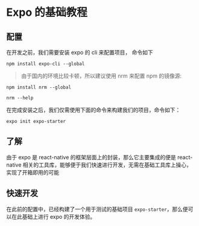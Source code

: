# Expo 的基础教程

## 配置

在开发之前，我们需要安装 expo 的 cli 来配置项目， 命令如下

```shell
npm install expo-cli --global
```

> 由于国内的环境比较卡顿，所以建议使用 nrm 来配置 npm 的镜像源:

```shell
npm install nrm --global

nrm --help
```

在完成安装之后，我们仅需使用下面的命令来构建我们的项目，命令如下：

```shell
expo init expo-starter
```

## 了解

由于 expo 是 react-native 的框架层面上的封装，那么它主要集成的便是 react-native 相关的工具库，能够便于我们快速进行开发，无需在基础工具库上操心，实现了开箱即用的可能

## 快速开发

在此前的配置中，已经构建了一个用于测试的基础项目 `expo-starter`，那么便可以在此基础上进行 expo 的开发体验。


